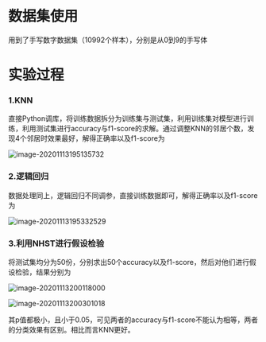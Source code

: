 # 数据集使用

用到了手写数字数据集（10992个样本），分别是从0到9的手写体

# 实验过程

### 1.KNN

直接Python调库，将训练数据拆分为训练集与测试集，利用训练集对模型进行训练，利用测试集进行accuracy与f1-score的求解。通过调整KNN的邻居个数，发现4个邻居时效果最好，解得正确率以及f1-score为

![image-20201113195135732](C:\Users\棒棒糖\AppData\Roaming\Typora\typora-user-images\image-20201113195135732.png)

### 2.逻辑回归

数据处理同上，逻辑回归不同调参，直接训练数据即可，解得正确率以及f1-score为

![image-20201113195332529](C:\Users\棒棒糖\AppData\Roaming\Typora\typora-user-images\image-20201113195332529.png)

### 3.利用NHST进行假设检验

将测试集均分为50份，分别求出50个accuracy以及f1-score，然后对他们进行假设检验，结果分别为

![image-20201113200118000](C:\Users\棒棒糖\AppData\Roaming\Typora\typora-user-images\image-20201113200118000.png)

![image-20201113200301018](C:\Users\棒棒糖\AppData\Roaming\Typora\typora-user-images\image-20201113200301018.png)

其p值都极小，且小于0.05，可见两者的accuracy与f1-score不能认为相等，两者的分类效果有区别。相比而言KNN更好。 